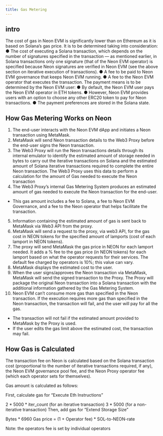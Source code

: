 ```yaml
---
title: Gas Metering
---
```


## intro

The cost of gas in Neon EVM is significantly lower than on Ethereum as it is based on Solana’s
gas price. It is to be determined taking into consideration:
● The cost of executing a Solana transaction, which depends on the number of signatures
specified in the transaction — as mentioned earlier, in Solana transactions only one
signature (that of the Neon EVM operator) is specified because Neon signatures are
verified in Neon EVM (see the above section on iterative execution of transactions).
● A fee to be paid to Neon EVM governance that keeps Neon EVM running.
● A fee to the Neon EVM operator that executes the transaction.
The payment means is to be determined by the Neon EVM user:
● By default, the Neon EVM user pays the Neon EVM operator in ETH tokens.
● However, Neon EVM provides users with an option to choose any other ERC20 token to
pay for Neon transactions.
● The payment preferences are stored in the Solana state.

## How Gas Metering Works on Neon

1. The end-user interacts with the Neon EVM dApp and initiates a Neon transaction using MetaMask.
2. MetaMask will send Neon transaction details to the Web3 Proxy before the end-user signs the Neon transaction.
3. The Web3 Proxy will run the Neon transactions details through its internal emulator to identify the estimated amount of storage needed in bytes to carry out the iterative transactions on Solana and the estimated amount of Solana iterative transactions required to complete the entire Neon transaction. The Web3 Proxy uses this data to perform a calculation for the amount of Gas needed to execute the Neon transaction
4. The Web3 Proxy’s internal Gas Metering System produces an estimated amount of gas needed to execute the Neon transaction for the end-user.
- This gas amount includes a fee to Solana, a fee to Neon EVM Governance, and a fee to the Neon operator that helps facilitate the transaction.
5. Information containing the estimated amount of gas is sent back to MetaMask via Web3 API from the proxy.
6. MetaMask will send a request to the proxy, via web3 API, for the gas cost in NEON tokens for the specified amount of lamports (cost of each lamport in NEON tokens).
7. The proxy will send MetaMask the gas price in NEON for each lamport needed. It adds a % fee to the gas price (in NEON tokens) for each lamport based on what the operator requests for their services. The default fee charged by operators is 10%; this value can vary.
8. MetaMask displays the estimated cost to the user.
9. When the user signs/approves the Neon transaction via MetaMask, MetaMask will send the signed transaction to the Proxy. The Proxy will package the original Neon transaction into a Solana transaction with the additional information gathered by the Gas Metering System.
10. Neon EVM can’t consume more gas than specified in the Neon transaction. If the execution requires more gas than specified in the Neon transaction, the transaction will fail, and the user will pay for all the gas.
- The transaction will not fail if the estimated amount provided to MetaMask by the Proxy is used.
- If the user edits the gas limit above the estimated cost, the transaction may fail.

## How Gas is Calculated

The transaction fee on Neon is calculated based on the Solana transaction cost (proportional to the number of iterative transactions required, if any), the Neon EVM governance pool fee, and the Neon Proxy operator fee (which each operator sets for themselves). 

Gas amount is calculated as follows:

First, calculate gas for “Execute Eth Instructions”

2 * 5000 * iter_count (for an iterative transaction)
3 * 5000 (for a non-iterative transaction)
Then, add gas for “Extend Storage Size”

Bytes * 6960
Gas price = (1 + Operator fee) * SOL-to-NEON-rate

Note: the operators fee is set by individual operators
